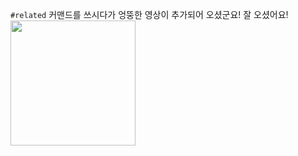 `#related` 커맨드를 쓰시다가 엉뚱한 영상이 추가되어 오셨군요! 잘 오셨어요!
<img width="200" src="https://cuteyoru.cdn3.cafe24.com/library.jpg" />
